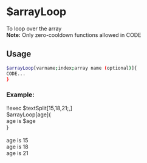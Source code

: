 # $arrayLoop

To loop over the array\
**Note:** Only zero-cooldown functions allowed in CODE

## Usage

```bash
$arrayLoop[varname;index;array name (optional)]{
CODE...
}
```

### Example:
<discord-messages>
          <discord-message :bot="false" role-color="#ffcc9a" author="Member">
        !!exec $textSplit[15,18,21;,]<br>$arrayLoop[age]{<br>age is $age<br>}<br><br>
          </discord-message>
          <discord-message :bot="true" role-color="#0099ff" author="Custom Command" avatar="https://media.discordapp.net/avatars/725721249652670555/781224f90c3b841ba5b40678e032f74a.webp">
        age is 15<br>age is 18<br>age is 21
        </discord-message>
</discord-messages>